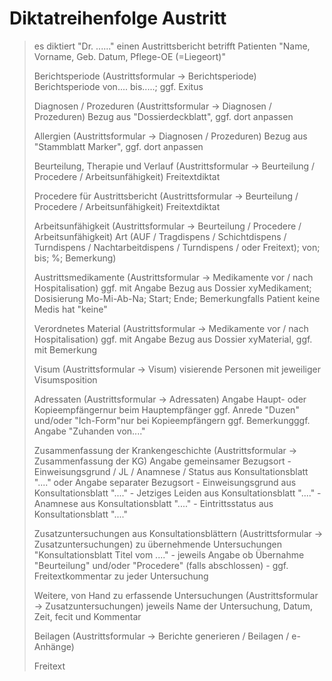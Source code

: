 # Diktatreihenfolge Austritt
> es diktiert "Dr. ......" einen Austrittsbericht betrifft Patienten "Name, Vorname, Geb. Datum, Pflege-OE (=Liegeort)"
>
> Berichtsperiode (Austrittsformular -> Berichtsperiode) Berichtsperiode von.... bis.....; ggf. Exitus
>
> Diagnosen / Prozeduren (Austrittsformular -> Diagnosen / Prozeduren) Bezug aus "Dossierdeckblatt", ggf. dort anpassen
>
> Allergien (Austrittsformular -> Diagnosen / Prozeduren) Bezug aus "Stammblatt Marker", ggf. dort anpassen
>
> Beurteilung, Therapie und Verlauf (Austrittsformular -> Beurteilung / Procedere / Arbeitsunfähigkeit) Freitextdiktat
>
> Procedere für Austrittsbericht (Austrittsformular -> Beurteilung / Procedere / Arbeitsunfähigkeit) Freitextdiktat
>
> Arbeitsunfähigkeit (Austrittsformular -> Beurteilung / Procedere / Arbeitsunfähigkeit) Art (AUF / Tragdispens / Schichtdispens / Turndispens / Nachtarbeitdispens / Turndispens / oder Freitext); von; bis; %; Bemerkung)
>
> Austrittsmedikamente (Austrittsformular -> Medikamente vor / nach Hospitalisation) ggf. mit Angabe Bezug aus Dossier xyMedikament; Dosisierung Mo-Mi-Ab-Na; Start; Ende; Bemerkungfalls Patient keine Medis hat "keine"
>
> Verordnetes Material (Austrittsformular -> Medikamente vor / nach Hospitalisation) ggf. mit Angabe Bezug aus Dossier xyMaterial, ggf. mit Bemerkung
>
> Visum (Austrittsformular -> Visum) visierende Personen mit jeweiliger Visumsposition
>
> Adressaten (Austrittsformular -> Adressaten) Angabe Haupt- oder Kopieempfängernur beim Hauptempfänger ggf. Anrede "Duzen" und/oder "Ich-Form"nur bei Kopieempfängern ggf. Bemerkungggf. Angabe "Zuhanden von...."
>
> Zusammenfassung der Krankengeschichte (Austrittsformular -> Zusammenfassung der KG) Angabe gemeinsamer Bezugsort - Einweisungsgrund / JL / Anamnese / Status aus Konsultationsblatt "...." oder Angabe separater Bezugsort - Einweisungsgrund aus Konsultationsblatt "...." - Jetziges Leiden aus Konsultationsblatt "...." - Anamnese aus Konsultationsblatt "...." - Eintrittsstatus aus Konsultationsblatt "...."
>
> Zusatzuntersuchungen aus Konsultationsblättern (Austrittsformular -> Zusatzuntersuchungen) zu übernehmende Untersuchungen "Konsultationsblatt Titel vom ...." - jeweils Angabe ob Übernahme "Beurteilung" und/oder "Procedere" (falls abschlossen) - ggf. Freitextkommentar zu jeder Untersuchung
>
> Weitere, von Hand zu erfassende Untersuchungen (Austrittsformular -> Zusatzuntersuchungen) jeweils Name der Untersuchung, Datum, Zeit, fecit und Kommentar
>
> Beilagen (Austrittsformular -> Berichte generieren / Beilagen / e-Anhänge)
> 
> Freitext